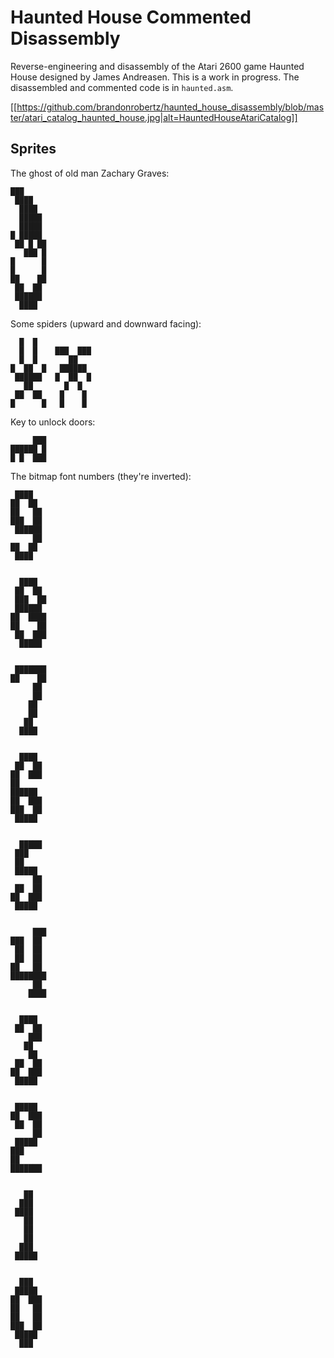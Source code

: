 # Haunted House Commented Disassembly

Reverse-engineering and disassembly of the Atari 2600 game Haunted House designed by James Andreasen. This is a work in progress. The disassembled and commented code is in `haunted.asm`.


[[https://github.com/brandonrobertz/haunted_house_disassembly/blob/master/atari_catalog_haunted_house.jpg|alt=HauntedHouseAtariCatalog]]


## Sprites

The ghost of old man Zachary Graves:


    ███
     ████
      ████
      █████
      █████
    █ █████
     ██ █ ██
       ███ █
    █      █
    █      █
    ██    ██
     ██  ██
     ██████
      ████


Some spiders (upward and downward facing):


      █  █
      █  █    ███  ███
      █  █       ██
    █  ██  █   ██████
     ██████   █  ██  █
       ██       █  █
     ██  ██    █    █
    █      █   █    █


Key to unlock doors:


         ███
    ██████ █
    █ █  ███



The bitmap font numbers (they're inverted):


     ████
    ██  ██
    ██   ██
    ███  ██
     ██████
         ██
    ██  ██
     ████


      ████
     ██  ██
     ███  ██
     ██████
    ██  ████
    ██    ██
     ██  ███
      █████


     ███████
    ██    ██
         ██
         ██
        ██
        ██
       ██
      ████


      ████
     ██  ██
    ██  ███
    ██
    ██████
    ██  ███
    ███  ██
     █████


      █████
     ███
     ██
     █████
         ██
     ██  ██
    ██  ███
     █████


         ███
    ███  ██
     ██  ██
     ██  ██
    ██   ██
    ████████
         ██
        ████


      ████
     ██  ██
        ███
       ██
        ██
     ██  ██
    ██  ███
     █████


     █████
    ██  ███
     ██  ██
         ██
     █████
    ███
    ██
    ███████


       ██
      ███
     ████
       ██
       ██
       ██
      ███
     █████


      ███
     █████
    ██  ███
    ██   ██
    ██   ██
    ███  ██
     █████
      ███

